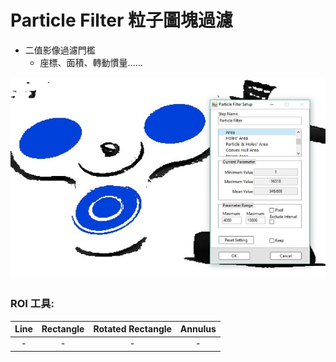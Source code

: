 # Particle Filter 粒子圖塊過濾

* 二值影像過濾門檻 
  * 座標、面積、轉動慣量……

![](../../../.gitbook/assets/tu-pian-36.jpg)

### ROI 工具:

| Line | Rectangle | Rotated Rectangle | Annulus |
| :---: | :---: | :---: | :---: |
| - | - | - | - |

